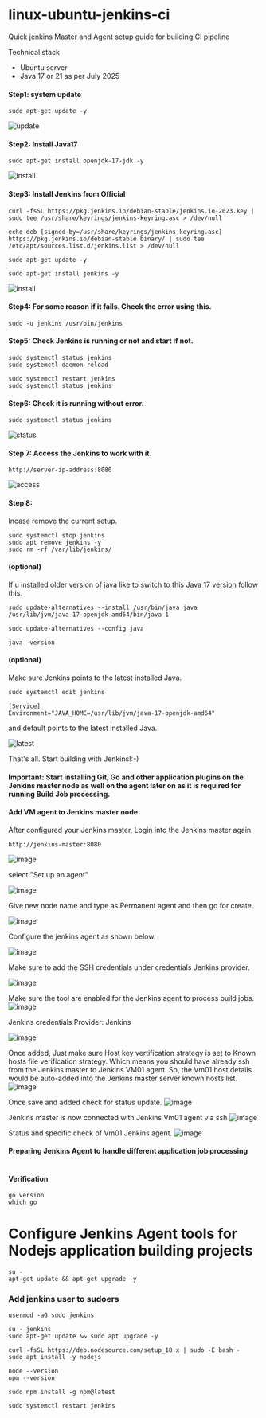 # linux-ubuntu-jenkins-ci
Quick jenkins Master and Agent setup guide for building CI pipeline


Technical stack 

* Ubuntu server
* Java 17 or 21 as per July 2025

#### Step1:  system update
```
sudo apt-get update -y
```
![update](./assets/20250717170435.png)

#### Step2: Install Java17
```
sudo apt-get install openjdk-17-jdk -y
```
![install](./assets/20250717170605.png)


#### Step3: Install Jenkins from Official 

```
curl -fsSL https://pkg.jenkins.io/debian-stable/jenkins.io-2023.key | sudo tee /usr/share/keyrings/jenkins-keyring.asc > /dev/null
```

```
echo deb [signed-by=/usr/share/keyrings/jenkins-keyring.asc] https://pkg.jenkins.io/debian-stable binary/ | sudo tee /etc/apt/sources.list.d/jenkins.list > /dev/null
```
```
sudo apt-get update -y
```

```
sudo apt-get install jenkins -y
```

![install](./assets/20250717171259.png)

#### Step4: For some reason if it fails. Check the error using this.

```
sudo -u jenkins /usr/bin/jenkins
```
#### Step5: Check Jenkins is running or not and start if not.

```
sudo systemctl status jenkins
sudo systemctl daemon-reload

sudo systemctl restart jenkins
sudo systemctl status jenkins
```

#### Step6: Check it is running without error.

```
sudo systemctl status jenkins
```

![status](./assets/20250717171853.png)

#### Step 7: Access the Jenkins to work with it.

```
http://server-ip-address:8080
```
![access](./assets/20250717175218.png)

#### Step 8:
Incase remove the current setup.

```
sudo systemctl stop jenkins
sudo apt remove jenkins -y 
sudo rm -rf /var/lib/jenkins/
```
#### (optional) 
If u installed older version of java like to switch to this Java 17 version follow this.

```
sudo update-alternatives --install /usr/bin/java java /usr/lib/jvm/java-17-openjdk-amd64/bin/java 1

sudo update-alternatives --config java

java -version
```

#### (optional) 
Make sure Jenkins points to the latest installed Java. 
```
sudo systemctl edit jenkins

[Service] 
Environment="JAVA_HOME=/usr/lib/jvm/java-17-openjdk-amd64"
```

and default points to the latest installed Java.

![latest](./assets/20250717170904.png)

That's all. Start building with Jenkins!:-)

#### Important: Start installing Git, Go and other application plugins on the Jenkins master node as well on the agent later on as it is required for running Build Job processing.


#### Add VM agent to Jenkins master node


After configured your Jenkins master, Login into the Jenkins master again.

```
http://jenkins-master:8080
```
![image](./assets/2025-07-24-19-48-01.png)

select "Set up an agent"

![image](./assets/2025-07-24-19-50-03.png)

Give new node name and type as Permanent agent and then go for create.

![image](./assets/2025-07-24-19-50-25.png)

Configure the jenkins agent as shown below. 

![image](./assets/2025-07-24-19-52-14.png)

Make sure to add the SSH credentials under credentials Jenkins provider.

![image](./assets/2025-07-24-19-52-46.png)

Make sure the tool are enabled for the Jenkins agent to process build jobs.
![image](./assets/2025-07-26-033648.jpg)

Jenkins credentials Provider: Jenkins 

![image](./assets/2025-07-24-19-53-32.png)

Once added, Just make sure Host key vertification strategy is set to Known hosts file verification strategy. 
Which means you should have already ssh from the Jenkins master to Jenkins VM01 agent. So, the Vm01 host details would be auto-added into the Jenkins master server known hosts list.
![image](./assets/2025-07-24-19-54-00.png)

Once save and added check for status update.
![image](./assets/2025-07-24-19-54-41.png)

Jenkins master is now connected with Jenkins Vm01 agent via ssh
![image](./assets/2025-07-24-19-55-00.png)

Status and specific check of Vm01 Jenkins agent.
![image](./assets/2025-07-24-20-12-36.png)


#### Preparing Jenkins Agent to handle different application job processing

```
```

#### Verification 

```
go version
which go 
```

# Configure Jenkins Agent tools for Nodejs application building projects

```
su - 
apt-get update && apt-get upgrade -y
```

### Add jenkins user to sudoers 

```
usermod -aG sudo jenkins
```

```
su - jenkins
sudo apt-get update && sudo apt upgrade -y
```

```
curl -fsSL https://deb.nodesource.com/setup_18.x | sudo -E bash - 
sudo apt install -y nodejs
```

```
node --version
npm --version
```

```
sudo npm install -g npm@latest
```
```
sudo systemctl restart jenkins
```



